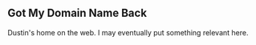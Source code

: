 ## Got My Domain Name Back

Dustin's home on the web. I may eventually put something relevant here.
